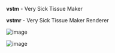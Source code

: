 __vstm__ - Very Sick Tissue Maker

__vstmr__ - Very Sick Tissue Maker Renderer

![image](https://github.com/user-attachments/assets/a1305ab4-251d-4c4b-897a-fd9a9ab7cbfc)

![image](https://github.com/user-attachments/assets/61ebce81-ee67-496c-9949-1ac69e07f848)


